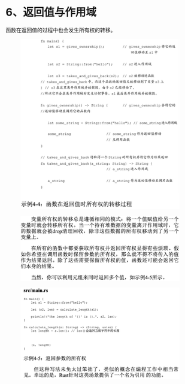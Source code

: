 # 6、返回值与作用域

函数在返回值的过程中也会发生所有权的转移。

<figure><img src="../../../../../../.gitbook/assets/image (15).png" alt=""><figcaption></figcaption></figure>

<figure><img src="../../../../../../.gitbook/assets/image (16).png" alt=""><figcaption></figcaption></figure>

<figure><img src="../../../../../../.gitbook/assets/image (18).png" alt=""><figcaption></figcaption></figure>
